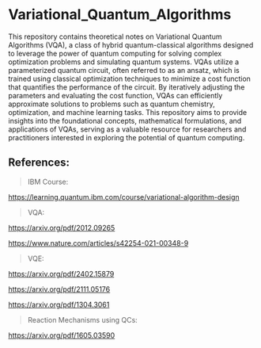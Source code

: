 # Variational_Quantum_Algorithms

This repository contains theoretical notes on Variational Quantum Algorithms (VQA), a class of hybrid quantum-classical algorithms designed to leverage the power of quantum computing for solving complex optimization problems and simulating quantum systems. VQAs utilize a parameterized quantum circuit, often referred to as an ansatz, which is trained using classical optimization techniques to minimize a cost function that quantifies the performance of the circuit. By iteratively adjusting the parameters and evaluating the cost function, VQAs can efficiently approximate solutions to problems such as quantum chemistry, optimization, and machine learning tasks. This repository aims to provide insights into the foundational concepts, mathematical formulations, and applications of VQAs, serving as a valuable resource for researchers and practitioners interested in exploring the potential of quantum computing.


## References: 

>IBM Course:

https://learning.quantum.ibm.com/course/variational-algorithm-design

>VQA:

https://arxiv.org/pdf/2012.09265

https://www.nature.com/articles/s42254-021-00348-9

>VQE:

https://arxiv.org/pdf/2402.15879

https://arxiv.org/pdf/2111.05176

https://arxiv.org/pdf/1304.3061

>Reaction Mechanisms using QCs:

https://arxiv.org/pdf/1605.03590

